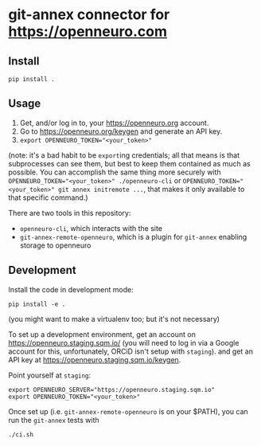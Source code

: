 git-annex connector for https://openneuro.com
=============================================

Install
-------

```
pip install .
```

Usage
-----

1. Get, and/or log in to, your https://openneuro.org account.
2. Go to https://openneuro.org/keygen and generate an API key.
3. `export OPENNEURO_TOKEN="<your_token>"`

(note: it's a bad habit to be `export`ing credentials; all that means is that subprocesses can see them, but best to keep them contained as much as possible. You can accomplish the same thing more securely with `OPENNEURO_TOKEN="<your_token>" ./openneuro-cli` or `OPENNEURO_TOKEN="<your_token>" git annex initremote ...`, that makes it only available to that specific command.)

There are two tools in this repository:

* `openneuro-cli`, which interacts with the site
* `git-annex-remote-openneuro`, which is a plugin for `git-annex` enabling storage to openneuro

Development
-----------

Install the code in development mode:
```
pip install -e .
```
(you might want to make a virtualenv too; but it's not necessary)

To set up a development environment, get an account on https://openneuro.staging.sqm.io/
(you will need to log in via a Google account for this, unfortunately, ORCiD isn't setup with `staging`).
and get an API key at https://openneuro.staging.sqm.io/keygen.

Point yourself at `staging`:

```
export OPENNEURO_SERVER="https://openneuro.staging.sqm.io"
export OPENNEURO_TOKEN="<your_token>"
```


Once set up (i.e. `git-annex-remote-openneuro` is on your $PATH), you can run the `git-annex` tests with

```
./ci.sh
```
